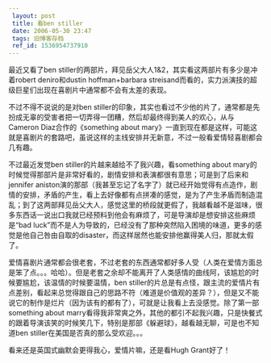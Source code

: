 ```yaml
---
 layout: post
 title: 看ben stiller
 date: 2006-05-30 23:47
 tags: 旧博客存档
 ref_id: 1536954737910
---
```

最近又看了ben stiller的两部片，拜见岳父大人1&2，其实看这两部片有多少是冲着robert deniro和dustin
hoffman+barbara streisand而看的，实力派演技的超级巨星们出现在喜剧片中通常都不会有太差的表现。



不过不得不说说的是对ben
stiller的印象，其实也看过不少他的片了，通常都是先扮成无辜的受害者把一切弄得一团糟，然后却最终得到美人的欢心，从与Cameron
Diaz合作的《something about
mary》一直到现在都是这样，可能这就是喜剧片的套路吧，虽说这样的主线安排并无新意，不过一般看爱情轻喜剧都会几有趣。



不过最近发觉ben stiller的片越来越给不了我兴趣，看something about
mary的时候觉得那部片是非常好看的，剧情安排和表演都很有意思；可是到了后来和jennifer
aniston演的那部（我甚至忘记了名字了）就已经开始觉得有点造作，剧情的安排，矛盾的产生，看上去好像都有点拼凑的感觉，是为了产生矛盾而制造混乱；到了这两部拜见岳父大人，感觉这里的桥段就更假了，我越看越不是滋味，很多东西话一说出口我就已经预料到他会有麻烦了，可是导演却是想安排这些麻烦是“bad
luck”而不是人为导致的，已经没有了那种突然陷入困境的味道，更多的感觉是他自己咎由自取的disaster，而这样居然也能安排他赢得美人归，那就太假了。



爱情喜剧片通常都会很老套，不过老套的东西通常都好多人受（人类在爱情方面总是笨了点。。。哈哈）。但是老套之余却不能离开了人类感情的曲线阿，该尴尬的时候要尴尬，该温情的时候要温情，ben
stiller的片总是有点怪，跟主流的爱情片有点差别，看起来总觉得跟自己的思路不符（难道是价值观的差异？），但是又不能说它的制作是烂片（因为该有的都有了），可就是让我看上去没感觉。除了第一部something
about marry看得我非常爽之外，其他的都引不起我兴趣，只是快餐式的跟着导演该笑的时候笑几下，特别是那部《躲避球》，越看越无聊，可是也不知道ben
stiller在美国是否真的那么受欢迎。。。



看来还是英国式幽默会更得我心，爱情片嘛，还是看Hugh Grant好了！

